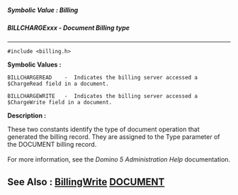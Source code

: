 ##### Symbolic Value : Billing
##### BILLCHARGExxx - Document Billing type
---
```
#include <billing.h>
```

**Symbolic Values :**

	BILLCHARGEREAD	  -  Indicates the billing server accessed a $ChargeRead field in a document.

	BILLCHARGEWRITE	  -  Indicates the billing server accessed a $ChargeWrite field in a document.


**Description :**

These two constants identify the type of document operation that generated the billing record.  They are assigned to the Type parameter of the DOCUMENT billing record.<br>
<br>
	For more information, see the <i>Domino 5 Administration Help </i>documentation.


**See Also :**
[BillingWrite](/domino-c-api-docs/reference/Func/BillingWrite)
[DOCUMENT](/domino-c-api-docs/reference/Data/DOCUMENT)
---
